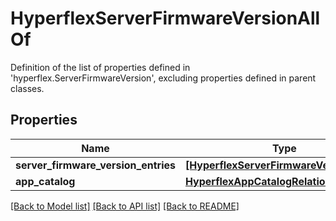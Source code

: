 # HyperflexServerFirmwareVersionAllOf

Definition of the list of properties defined in 'hyperflex.ServerFirmwareVersion', excluding properties defined in parent classes.
## Properties
Name | Type | Description | Notes
------------ | ------------- | ------------- | -------------
**server_firmware_version_entries** | [**[HyperflexServerFirmwareVersionEntry]**](HyperflexServerFirmwareVersionEntry.md) |  | [optional] 
**app_catalog** | [**HyperflexAppCatalogRelationship**](HyperflexAppCatalogRelationship.md) |  | [optional] 

[[Back to Model list]](../README.md#documentation-for-models) [[Back to API list]](../README.md#documentation-for-api-endpoints) [[Back to README]](../README.md)


